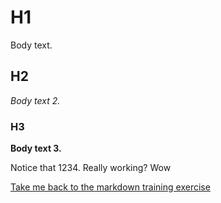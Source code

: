 # H1

Body text.

## H2

_Body text 2._

### H3

**Body text 3.**

Notice that 1234. Really working? Wow

[Take me back to the markdown training exercise](markdown.md)
